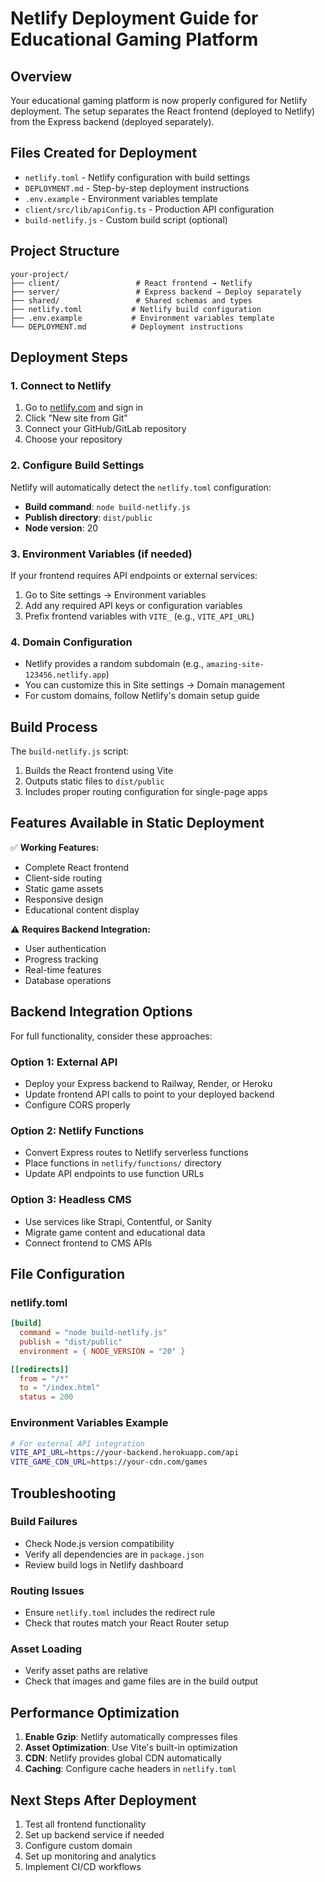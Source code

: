 # Netlify Deployment Guide for Educational Gaming Platform

## Overview
Your educational gaming platform is now properly configured for Netlify deployment. The setup separates the React frontend (deployed to Netlify) from the Express backend (deployed separately).

## Files Created for Deployment

- `netlify.toml` - Netlify configuration with build settings
- `DEPLOYMENT.md` - Step-by-step deployment instructions  
- `.env.example` - Environment variables template
- `client/src/lib/apiConfig.ts` - Production API configuration
- `build-netlify.js` - Custom build script (optional)

## Project Structure

```
your-project/
├── client/                 # React frontend → Netlify
├── server/                 # Express backend → Deploy separately  
├── shared/                 # Shared schemas and types
├── netlify.toml           # Netlify build configuration
├── .env.example           # Environment variables template
└── DEPLOYMENT.md          # Deployment instructions
```

## Deployment Steps

### 1. Connect to Netlify
1. Go to [netlify.com](https://netlify.com) and sign in
2. Click "New site from Git"
3. Connect your GitHub/GitLab repository
4. Choose your repository

### 2. Configure Build Settings
Netlify will automatically detect the `netlify.toml` configuration:
- **Build command**: `node build-netlify.js`
- **Publish directory**: `dist/public`
- **Node version**: 20

### 3. Environment Variables (if needed)
If your frontend requires API endpoints or external services:
1. Go to Site settings → Environment variables
2. Add any required API keys or configuration variables
3. Prefix frontend variables with `VITE_` (e.g., `VITE_API_URL`)

### 4. Domain Configuration
- Netlify provides a random subdomain (e.g., `amazing-site-123456.netlify.app`)
- You can customize this in Site settings → Domain management
- For custom domains, follow Netlify's domain setup guide

## Build Process

The `build-netlify.js` script:
1. Builds the React frontend using Vite
2. Outputs static files to `dist/public`
3. Includes proper routing configuration for single-page apps

## Features Available in Static Deployment

✅ **Working Features:**
- Complete React frontend
- Client-side routing
- Static game assets
- Responsive design
- Educational content display

⚠️ **Requires Backend Integration:**
- User authentication
- Progress tracking
- Real-time features
- Database operations

## Backend Integration Options

For full functionality, consider these approaches:

### Option 1: External API
- Deploy your Express backend to Railway, Render, or Heroku
- Update frontend API calls to point to your deployed backend
- Configure CORS properly

### Option 2: Netlify Functions
- Convert Express routes to Netlify serverless functions
- Place functions in `netlify/functions/` directory
- Update API endpoints to use function URLs

### Option 3: Headless CMS
- Use services like Strapi, Contentful, or Sanity
- Migrate game content and educational data
- Connect frontend to CMS APIs

## File Configuration

### netlify.toml
```toml
[build]
  command = "node build-netlify.js"
  publish = "dist/public"
  environment = { NODE_VERSION = "20" }

[[redirects]]
  from = "/*"
  to = "/index.html"
  status = 200
```

### Environment Variables Example
```bash
# For external API integration
VITE_API_URL=https://your-backend.herokuapp.com/api
VITE_GAME_CDN_URL=https://your-cdn.com/games
```

## Troubleshooting

### Build Failures
- Check Node.js version compatibility
- Verify all dependencies are in `package.json`
- Review build logs in Netlify dashboard

### Routing Issues
- Ensure `netlify.toml` includes the redirect rule
- Check that routes match your React Router setup

### Asset Loading
- Verify asset paths are relative
- Check that images and game files are in the build output

## Performance Optimization

1. **Enable Gzip**: Netlify automatically compresses files
2. **Asset Optimization**: Use Vite's built-in optimization
3. **CDN**: Netlify provides global CDN automatically
4. **Caching**: Configure cache headers in `netlify.toml`

## Next Steps After Deployment

1. Test all frontend functionality
2. Set up backend service if needed
3. Configure custom domain
4. Set up monitoring and analytics
5. Implement CI/CD workflows